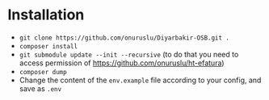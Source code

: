 # Installation
*   `git clone https://github.com/onuruslu/Diyarbakir-OSB.git .`
*   `composer install`
*   `git submodule update --init --recursive`
    (to do that you need to access permission of https://github.com/onuruslu/ht-efatura)
*   `composer dump`
*   Change the content of the `env.example` file according to your config,
    and save as `.env`
